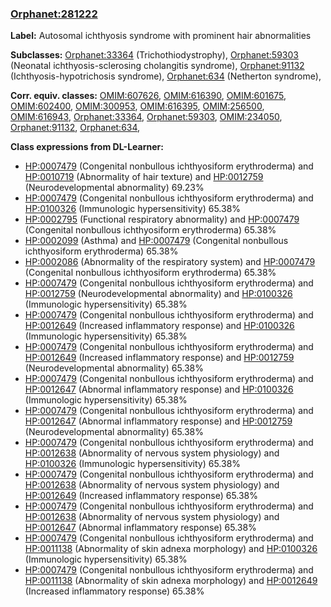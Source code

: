 
### [Orphanet:281222](http://www.orpha.net/ORDO/Orphanet_281222)
**Label:** Autosomal ichthyosis syndrome with prominent hair abnormalities

**Subclasses:** [Orphanet:33364](http://www.orpha.net/ORDO/Orphanet_33364) (Trichothiodystrophy), [Orphanet:59303](http://www.orpha.net/ORDO/Orphanet_59303) (Neonatal ichthyosis-sclerosing cholangitis syndrome), [Orphanet:91132](http://www.orpha.net/ORDO/Orphanet_91132) (Ichthyosis-hypotrichosis syndrome), [Orphanet:634](http://www.orpha.net/ORDO/Orphanet_634) (Netherton syndrome), 

**Corr. equiv. classes:** [OMIM:607626](http://purl.obolibrary.org/obo/OMIM_607626), [OMIM:616390](http://purl.obolibrary.org/obo/OMIM_616390), [OMIM:601675](http://purl.obolibrary.org/obo/OMIM_601675), [OMIM:602400](http://purl.obolibrary.org/obo/OMIM_602400), [OMIM:300953](http://purl.obolibrary.org/obo/OMIM_300953), [OMIM:616395](http://purl.obolibrary.org/obo/OMIM_616395), [OMIM:256500](http://purl.obolibrary.org/obo/OMIM_256500), [OMIM:616943](http://purl.obolibrary.org/obo/OMIM_616943), [Orphanet:33364](http://www.orpha.net/ORDO/Orphanet_33364), [Orphanet:59303](http://www.orpha.net/ORDO/Orphanet_59303), [OMIM:234050](http://purl.obolibrary.org/obo/OMIM_234050), [Orphanet:91132](http://www.orpha.net/ORDO/Orphanet_91132), [Orphanet:634](http://www.orpha.net/ORDO/Orphanet_634), 

**Class expressions from DL-Learner:**

- [HP:0007479](http://purl.obolibrary.org/obo/HP_0007479) (Congenital nonbullous ichthyosiform erythroderma) and [HP:0010719](http://purl.obolibrary.org/obo/HP_0010719) (Abnormality of hair texture) and [HP:0012759](http://purl.obolibrary.org/obo/HP_0012759) (Neurodevelopmental abnormality) 69.23%
- [HP:0007479](http://purl.obolibrary.org/obo/HP_0007479) (Congenital nonbullous ichthyosiform erythroderma) and [HP:0100326](http://purl.obolibrary.org/obo/HP_0100326) (Immunologic hypersensitivity) 65.38%
- [HP:0002795](http://purl.obolibrary.org/obo/HP_0002795) (Functional respiratory abnormality) and [HP:0007479](http://purl.obolibrary.org/obo/HP_0007479) (Congenital nonbullous ichthyosiform erythroderma) 65.38%
- [HP:0002099](http://purl.obolibrary.org/obo/HP_0002099) (Asthma) and [HP:0007479](http://purl.obolibrary.org/obo/HP_0007479) (Congenital nonbullous ichthyosiform erythroderma) 65.38%
- [HP:0002086](http://purl.obolibrary.org/obo/HP_0002086) (Abnormality of the respiratory system) and [HP:0007479](http://purl.obolibrary.org/obo/HP_0007479) (Congenital nonbullous ichthyosiform erythroderma) 65.38%
- [HP:0007479](http://purl.obolibrary.org/obo/HP_0007479) (Congenital nonbullous ichthyosiform erythroderma) and [HP:0012759](http://purl.obolibrary.org/obo/HP_0012759) (Neurodevelopmental abnormality) and [HP:0100326](http://purl.obolibrary.org/obo/HP_0100326) (Immunologic hypersensitivity) 65.38%
- [HP:0007479](http://purl.obolibrary.org/obo/HP_0007479) (Congenital nonbullous ichthyosiform erythroderma) and [HP:0012649](http://purl.obolibrary.org/obo/HP_0012649) (Increased inflammatory response) and [HP:0100326](http://purl.obolibrary.org/obo/HP_0100326) (Immunologic hypersensitivity) 65.38%
- [HP:0007479](http://purl.obolibrary.org/obo/HP_0007479) (Congenital nonbullous ichthyosiform erythroderma) and [HP:0012649](http://purl.obolibrary.org/obo/HP_0012649) (Increased inflammatory response) and [HP:0012759](http://purl.obolibrary.org/obo/HP_0012759) (Neurodevelopmental abnormality) 65.38%
- [HP:0007479](http://purl.obolibrary.org/obo/HP_0007479) (Congenital nonbullous ichthyosiform erythroderma) and [HP:0012647](http://purl.obolibrary.org/obo/HP_0012647) (Abnormal inflammatory response) and [HP:0100326](http://purl.obolibrary.org/obo/HP_0100326) (Immunologic hypersensitivity) 65.38%
- [HP:0007479](http://purl.obolibrary.org/obo/HP_0007479) (Congenital nonbullous ichthyosiform erythroderma) and [HP:0012647](http://purl.obolibrary.org/obo/HP_0012647) (Abnormal inflammatory response) and [HP:0012759](http://purl.obolibrary.org/obo/HP_0012759) (Neurodevelopmental abnormality) 65.38%
- [HP:0007479](http://purl.obolibrary.org/obo/HP_0007479) (Congenital nonbullous ichthyosiform erythroderma) and [HP:0012638](http://purl.obolibrary.org/obo/HP_0012638) (Abnormality of nervous system physiology) and [HP:0100326](http://purl.obolibrary.org/obo/HP_0100326) (Immunologic hypersensitivity) 65.38%
- [HP:0007479](http://purl.obolibrary.org/obo/HP_0007479) (Congenital nonbullous ichthyosiform erythroderma) and [HP:0012638](http://purl.obolibrary.org/obo/HP_0012638) (Abnormality of nervous system physiology) and [HP:0012649](http://purl.obolibrary.org/obo/HP_0012649) (Increased inflammatory response) 65.38%
- [HP:0007479](http://purl.obolibrary.org/obo/HP_0007479) (Congenital nonbullous ichthyosiform erythroderma) and [HP:0012638](http://purl.obolibrary.org/obo/HP_0012638) (Abnormality of nervous system physiology) and [HP:0012647](http://purl.obolibrary.org/obo/HP_0012647) (Abnormal inflammatory response) 65.38%
- [HP:0007479](http://purl.obolibrary.org/obo/HP_0007479) (Congenital nonbullous ichthyosiform erythroderma) and [HP:0011138](http://purl.obolibrary.org/obo/HP_0011138) (Abnormality of skin adnexa morphology) and [HP:0100326](http://purl.obolibrary.org/obo/HP_0100326) (Immunologic hypersensitivity) 65.38%
- [HP:0007479](http://purl.obolibrary.org/obo/HP_0007479) (Congenital nonbullous ichthyosiform erythroderma) and [HP:0011138](http://purl.obolibrary.org/obo/HP_0011138) (Abnormality of skin adnexa morphology) and [HP:0012649](http://purl.obolibrary.org/obo/HP_0012649) (Increased inflammatory response) 65.38%


